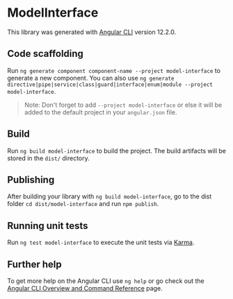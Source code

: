 # ModelInterface

This library was generated with [Angular CLI](https://github.com/angular/angular-cli) version 12.2.0.

## Code scaffolding

Run `ng generate component component-name --project model-interface` to generate a new component. You can also use `ng generate directive|pipe|service|class|guard|interface|enum|module --project model-interface`.
> Note: Don't forget to add `--project model-interface` or else it will be added to the default project in your `angular.json` file. 

## Build

Run `ng build model-interface` to build the project. The build artifacts will be stored in the `dist/` directory.

## Publishing

After building your library with `ng build model-interface`, go to the dist folder `cd dist/model-interface` and run `npm publish`.

## Running unit tests

Run `ng test model-interface` to execute the unit tests via [Karma](https://karma-runner.github.io).

## Further help

To get more help on the Angular CLI use `ng help` or go check out the [Angular CLI Overview and Command Reference](https://angular.io/cli) page.
